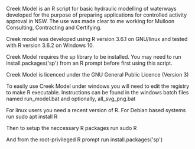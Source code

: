 Creek Model is an R script for basic hydraulic modelling of waterways developed
for the purpose of preparing applications for controlled activity approval in
NSW. The use was made clear to me working for Mulloon Consulting, Contracting
and Certifying.

Creek model was developed using R version 3.6.1 on GNU/linux and tested with
R version 3.6.2 on Windows 10.

Creek Model requires the sp library to be installed. You may need to run
install.packages('sp') from an R prompt before first using this script.

Creek Model is licenced under the GNU General Public Licence (Version 3)

To easily use Creek Model under windows you will need to edit the registry to
make R executable. Instructions can be found in the windows batch files named
run_model.bat and optionally, all_svg_png.bat

For linux users you need a recent version of R. For Debian based systems run
sudo apt install R

Then to setup the neccessary R packages run
sudo R

And from the root-privileged R prompt run
install.packages('sp')